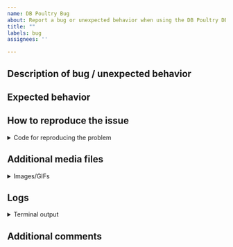 ```yaml
---
name: DB Poultry Bug
about: Report a bug or unexpected behavior when using the DB Poultry DBMS
title: ""
labels: bug
assignees: ''

---
```


## Description of bug / unexpected behavior
<!-- Add a clear and concise description of the problem you encountered. -->


## Expected behavior
<!-- Add a clear and concise description of what you expected to happen. -->


## How to reproduce the issue
<!-- Provide a piece of code illustrating the undesired behavior. -->

<details><summary>Code for reproducing the problem</summary>

<!-- Set the markdown language (***) below with kotlin or java -->
```***
Paste your code here.
```

</details>


## Additional media files
<!-- Paste in the files manim produced on rendering the code above. -->

<details><summary>Images/GIFs</summary>

<!-- PASTE MEDIA HERE -->

</details>


## Logs
<details><summary>Terminal output</summary>
<!-- Add "-v DEBUG" when calling manim to generate more detailed logs -->

```
PASTE HERE OR PROVIDE LINK TO https://gist.github.com/ OR SIMILAR
```

<!-- Insert screenshots here (only when absolutely necessary, we prefer copy/pasted output!) -->

</details>

## Additional comments
<!-- Add further context that you think might be relevant for this issue here. -->
